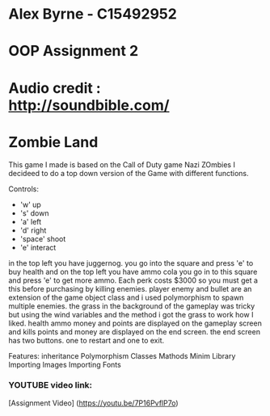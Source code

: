 # Alex Byrne - C15492952
# OOP Assignment 2
# Audio credit  : http://soundbible.com/
# Zombie Land

This game I made is based on the Call of Duty game Nazi ZOmbies
I decideed to do a top down version of the Game with different functions.

Controls:
* 'w' up
* 's' down
* 'a' left
* 'd' right
* 'space' shoot
* 'e' interact


in the top left you have juggernog. you go into the square and press 'e' to buy health and on the top left you have ammo cola
you go in to this square and press 'e' to get more ammo. Each perk costs $3000 so you must get a this before purchasing by killing enemies.
player enemy and bullet are an extension of the game object class and i used polymorphism to spawn multiple enemies.
the grass in the background of the gameplay was tricky but using the wind variables and the method i got the grass to work how I liked.
health ammo money and points are displayed on the gameplay screen and kills points and money are displayed on the end screen.
the end screen has two buttons. one to restart and one to exit. 

Features: 
inheritance
Polymorphism
Classes
Mathods
Minim Library
Importing Images
Importing Fonts


### YOUTUBE video link:
[Assignment Video] (https://youtu.be/7P16PvflP7o)

